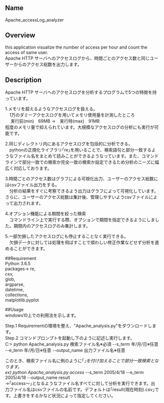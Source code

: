 ## Name
Apache_accessLog_analyzer  
  
  
## Overview
this application visualize the number of access per hour and count the access of same user.  
Apache HTTP サーバへのアクセスログから、時間ごとのアクセス数と同じユーザーからのアクセス総数を出力します。  
  
  
## Description
Apache HTTP サーバへのアクセスログを分析するプログラムで5つの特徴を持っています。  

1.メモリを超えるようなアクセスログを扱える。  
　1万のダミーアクセスログを用いてメモリ使用量を計測したところ  
　     実行前(min)　69MB ->　実行時(max)　91MB  
程度のメモリ量で抑えられています。大規模なアクセスログの分析にも実行が可能です。  
  
2.同じディレクトリ内にあるアクセスログを包括的に分析できる。  
　pythonの正規化ライブラリ｢re｣を用いることで、検索語句と部分一致するようなファイル名をまとめて読みことができるようなっています。また、コマンドラインで部分一致での検索か完全一致の検索か設定できるため分析のニーズに幅広く対応しております。  
  
3.時間ごとのアクセス数はグラフによる可視化出力、ユーザーのアクセス総数にはcsvファイル出力をする。  
　分析の結果をすぐに考察できるよう出力はグラフによって可視化しています。さらに、ユーザーのアクセス総数は集計後、管理しやすいようcsvファイルによって出力されます。  
   
4.オプション機能による期間を絞った検索  
　コマンドライン上で実行する際、オプションで期間を指定できるようにしました。期間内のアクセスログのみ集計します。  
   
5.一部欠損したアクセスログにも停止することなく実行できる。  
　欠損データに対しては処理を飛ばすことで煩わしい修正作業などせず分析を進めることができます。  
   
   
##Requirement  
Python 3.6.5  
  packages-> 
  re,  
  csv,  
  glob,  
  argparse,  
  datetime,  
  collections,  
  matplotlib.pyplot  
               
               
##Usage  
windows10上での利用法を示します。  
  
Step.1 Requirementの環境を整え、"Apache_analysis.py"をダウンロードします。  
Step.2 コマンドプロンプトを起動し下のように記述し実行します。  
C:> python Apache_analysis.py 検索ファイル名※必須 --s_term 年/月/日※任意 --e_term 年/月/日※任意 --output_name 出力ファイル名※任意  
  
このとき、検索ファイル名に例のように｢*｣を付け加えることで部分一致検索となります。  
ex) python Apache_analysis.py access* --s_term 2005/4/18 --e_term 2005/4/18 --output_name result  
→｢access～｣となるようなファイル名すべてに対して分析を実行できます。出力ファイル名はcsvファイルの名前です。デフォルトは｢result(現在時刻).csv｣です。上書きをするかなど状況によって指定してください。

